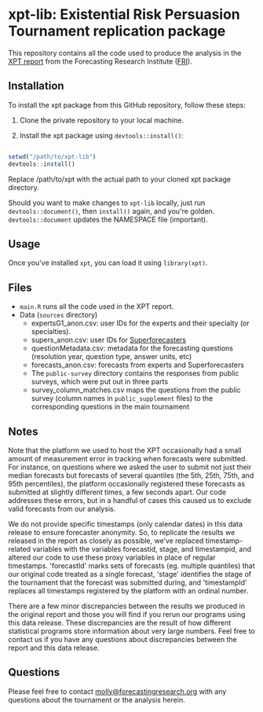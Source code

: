 xpt-lib: Existential Risk Persuasion Tournament replication package
================

<!-- badges: start -->

<!-- badges: end -->

This repository contains all the code used to produce the analysis in the
[XPT report](https://forecastingresearch.org/s/XPT.pdf) from the Forecasting
Research Institute ([FRI](https://forecastingresearch.org/)).

## Installation

To install the xpt package from this GitHub repository, follow these steps:

1. Clone the private repository to your local machine.

2. Install the xpt package using `devtools::install()`:

```R

setwd("/path/to/xpt-lib")
devtools::install()
```

Replace /path/to/xpt with the actual path to your cloned xpt package directory.

Should you want to make changes to `xpt-lib` locally, just run
`devtools::document()`, then `install()` again, and you're golden.
`devtools::document` updates the NAMESPACE file (important).

## Usage

Once you've installed `xpt`, you can load it using `library(xpt)`.

## Files

- `main.R` runs all the code used in the XPT report.
- Data (`sources` directory)
    - expertsG1_anon.csv: user IDs for the experts and their specialty (or specialties).
    - supers_anon.csv: user IDs for [Superforecasters](https://goodjudgment.com/services/custom-superforecasts/)
    - questionMetadata.csv: metadata for the forecasting questions (resolution year, question type, answer units, etc)
    - forecasts_anon.csv: forecasts from experts and Superforecasters
    - The `public-survey` directory contains the responses from public surveys, which were put out in three parts
    - survey_column_matches.csv maps the questions from the public survey (column names in `public_supplement` files) to the corresponding questions in the main tournament

## Notes

Note that the platform we used to host the XPT occasionally had a small amount of measurement error in tracking when forecasts were submitted. For instance, on questions where we asked the user to submit not just their median forecasts but forecasts of several quantiles (the 5th, 25th, 75th, and 95th percentiles), the platform occasionally registered these forecasts as submitted at slightly different times, a few seconds apart. Our code addresses these errors, but in a handful of cases this caused us to exclude valid forecasts from our analysis.

We do not provide specific timestamps (only calendar dates) in this data release to ensure forecaster anonymity. So, to replicate the results we released in the report as closely as possible, we’ve replaced timestamp-related variables with the variables forecastid, stage, and timestampid, and altered our code to use these proxy variables in place of regular timestamps. 'forecastId' marks sets of forecasts (eg. multiple quantiles) that our original code treated as a single forecast, 'stage' identifies the stage of the tournament that the forecast was submitted during, and 'timestampId' replaces all timestamps registered by the platform with an ordinal number.

There are a few minor discrepancies between the results we produced in the original report and those you will find if you rerun our programs using this data release. These discrepancies are the result of how different statistical programs store information about very large numbers. Feel free to contact us if you have any questions about discrepancies between the report and this data release.

## Questions

Please feel free to contact molly@forecastingresearch.org with any questions
about the tournament or the analysis herein.
